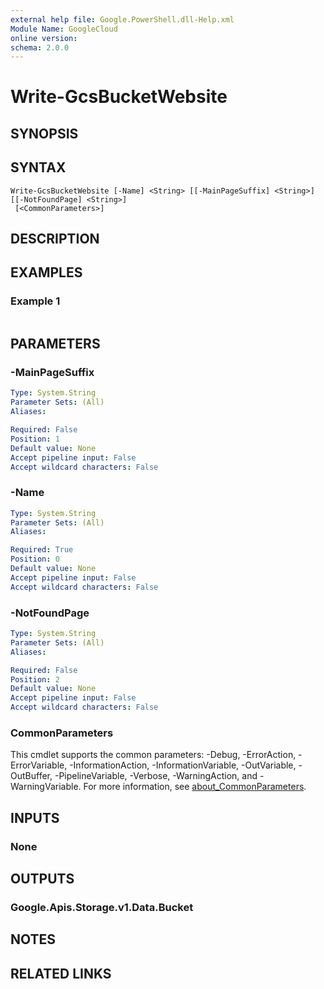 ```yaml
---
external help file: Google.PowerShell.dll-Help.xml
Module Name: GoogleCloud
online version:
schema: 2.0.0
---
```


# Write-GcsBucketWebsite

## SYNOPSIS


## SYNTAX

```
Write-GcsBucketWebsite [-Name] <String> [[-MainPageSuffix] <String>] [[-NotFoundPage] <String>]
 [<CommonParameters>]
```

## DESCRIPTION


## EXAMPLES

### Example 1
```powershell

```



## PARAMETERS

### -MainPageSuffix


```yaml
Type: System.String
Parameter Sets: (All)
Aliases:

Required: False
Position: 1
Default value: None
Accept pipeline input: False
Accept wildcard characters: False
```

### -Name


```yaml
Type: System.String
Parameter Sets: (All)
Aliases:

Required: True
Position: 0
Default value: None
Accept pipeline input: False
Accept wildcard characters: False
```

### -NotFoundPage


```yaml
Type: System.String
Parameter Sets: (All)
Aliases:

Required: False
Position: 2
Default value: None
Accept pipeline input: False
Accept wildcard characters: False
```

### CommonParameters
This cmdlet supports the common parameters: -Debug, -ErrorAction, -ErrorVariable, -InformationAction, -InformationVariable, -OutVariable, -OutBuffer, -PipelineVariable, -Verbose, -WarningAction, and -WarningVariable. For more information, see [about_CommonParameters](http://go.microsoft.com/fwlink/?LinkID=113216).

## INPUTS

### None

## OUTPUTS

### Google.Apis.Storage.v1.Data.Bucket

## NOTES

## RELATED LINKS
